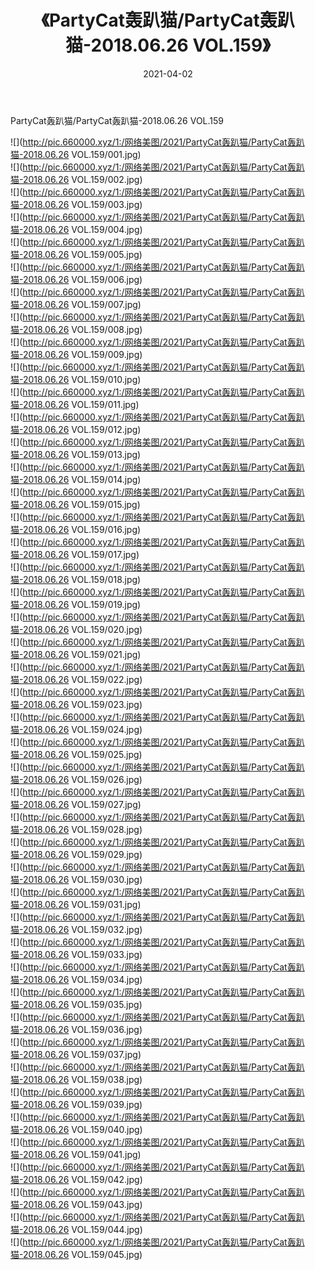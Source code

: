 ﻿---
layout: post
title:  《PartyCat轰趴猫/PartyCat轰趴猫-2018.06.26 VOL.159》
date:   2021-04-02
img: http://pic.660000.xyz/1:/网络美图/2021/PartyCat轰趴猫/PartyCat轰趴猫-2018.06.26 VOL.159/000.jpg
categories: [美女, 清纯, 唯美]
---

PartyCat轰趴猫/PartyCat轰趴猫-2018.06.26 VOL.159

 ![](http://pic.660000.xyz/1:/网络美图/2021/PartyCat轰趴猫/PartyCat轰趴猫-2018.06.26 VOL.159/001.jpg) <br>![](http://pic.660000.xyz/1:/网络美图/2021/PartyCat轰趴猫/PartyCat轰趴猫-2018.06.26 VOL.159/002.jpg) <br>![](http://pic.660000.xyz/1:/网络美图/2021/PartyCat轰趴猫/PartyCat轰趴猫-2018.06.26 VOL.159/003.jpg) <br>![](http://pic.660000.xyz/1:/网络美图/2021/PartyCat轰趴猫/PartyCat轰趴猫-2018.06.26 VOL.159/004.jpg) <br>![](http://pic.660000.xyz/1:/网络美图/2021/PartyCat轰趴猫/PartyCat轰趴猫-2018.06.26 VOL.159/005.jpg) <br>![](http://pic.660000.xyz/1:/网络美图/2021/PartyCat轰趴猫/PartyCat轰趴猫-2018.06.26 VOL.159/006.jpg) <br>![](http://pic.660000.xyz/1:/网络美图/2021/PartyCat轰趴猫/PartyCat轰趴猫-2018.06.26 VOL.159/007.jpg) <br>![](http://pic.660000.xyz/1:/网络美图/2021/PartyCat轰趴猫/PartyCat轰趴猫-2018.06.26 VOL.159/008.jpg) <br>![](http://pic.660000.xyz/1:/网络美图/2021/PartyCat轰趴猫/PartyCat轰趴猫-2018.06.26 VOL.159/009.jpg) <br>![](http://pic.660000.xyz/1:/网络美图/2021/PartyCat轰趴猫/PartyCat轰趴猫-2018.06.26 VOL.159/010.jpg) <br>![](http://pic.660000.xyz/1:/网络美图/2021/PartyCat轰趴猫/PartyCat轰趴猫-2018.06.26 VOL.159/011.jpg) <br>![](http://pic.660000.xyz/1:/网络美图/2021/PartyCat轰趴猫/PartyCat轰趴猫-2018.06.26 VOL.159/012.jpg) <br>![](http://pic.660000.xyz/1:/网络美图/2021/PartyCat轰趴猫/PartyCat轰趴猫-2018.06.26 VOL.159/013.jpg) <br>![](http://pic.660000.xyz/1:/网络美图/2021/PartyCat轰趴猫/PartyCat轰趴猫-2018.06.26 VOL.159/014.jpg) <br>![](http://pic.660000.xyz/1:/网络美图/2021/PartyCat轰趴猫/PartyCat轰趴猫-2018.06.26 VOL.159/015.jpg) <br>![](http://pic.660000.xyz/1:/网络美图/2021/PartyCat轰趴猫/PartyCat轰趴猫-2018.06.26 VOL.159/016.jpg) <br>![](http://pic.660000.xyz/1:/网络美图/2021/PartyCat轰趴猫/PartyCat轰趴猫-2018.06.26 VOL.159/017.jpg) <br>![](http://pic.660000.xyz/1:/网络美图/2021/PartyCat轰趴猫/PartyCat轰趴猫-2018.06.26 VOL.159/018.jpg) <br>![](http://pic.660000.xyz/1:/网络美图/2021/PartyCat轰趴猫/PartyCat轰趴猫-2018.06.26 VOL.159/019.jpg) <br>![](http://pic.660000.xyz/1:/网络美图/2021/PartyCat轰趴猫/PartyCat轰趴猫-2018.06.26 VOL.159/020.jpg) <br>![](http://pic.660000.xyz/1:/网络美图/2021/PartyCat轰趴猫/PartyCat轰趴猫-2018.06.26 VOL.159/021.jpg) <br>![](http://pic.660000.xyz/1:/网络美图/2021/PartyCat轰趴猫/PartyCat轰趴猫-2018.06.26 VOL.159/022.jpg) <br>![](http://pic.660000.xyz/1:/网络美图/2021/PartyCat轰趴猫/PartyCat轰趴猫-2018.06.26 VOL.159/023.jpg) <br>![](http://pic.660000.xyz/1:/网络美图/2021/PartyCat轰趴猫/PartyCat轰趴猫-2018.06.26 VOL.159/024.jpg) <br>![](http://pic.660000.xyz/1:/网络美图/2021/PartyCat轰趴猫/PartyCat轰趴猫-2018.06.26 VOL.159/025.jpg) <br>![](http://pic.660000.xyz/1:/网络美图/2021/PartyCat轰趴猫/PartyCat轰趴猫-2018.06.26 VOL.159/026.jpg) <br>![](http://pic.660000.xyz/1:/网络美图/2021/PartyCat轰趴猫/PartyCat轰趴猫-2018.06.26 VOL.159/027.jpg) <br>![](http://pic.660000.xyz/1:/网络美图/2021/PartyCat轰趴猫/PartyCat轰趴猫-2018.06.26 VOL.159/028.jpg) <br>![](http://pic.660000.xyz/1:/网络美图/2021/PartyCat轰趴猫/PartyCat轰趴猫-2018.06.26 VOL.159/029.jpg) <br>![](http://pic.660000.xyz/1:/网络美图/2021/PartyCat轰趴猫/PartyCat轰趴猫-2018.06.26 VOL.159/030.jpg) <br>![](http://pic.660000.xyz/1:/网络美图/2021/PartyCat轰趴猫/PartyCat轰趴猫-2018.06.26 VOL.159/031.jpg) <br>![](http://pic.660000.xyz/1:/网络美图/2021/PartyCat轰趴猫/PartyCat轰趴猫-2018.06.26 VOL.159/032.jpg) <br>![](http://pic.660000.xyz/1:/网络美图/2021/PartyCat轰趴猫/PartyCat轰趴猫-2018.06.26 VOL.159/033.jpg) <br>![](http://pic.660000.xyz/1:/网络美图/2021/PartyCat轰趴猫/PartyCat轰趴猫-2018.06.26 VOL.159/034.jpg) <br>![](http://pic.660000.xyz/1:/网络美图/2021/PartyCat轰趴猫/PartyCat轰趴猫-2018.06.26 VOL.159/035.jpg) <br>![](http://pic.660000.xyz/1:/网络美图/2021/PartyCat轰趴猫/PartyCat轰趴猫-2018.06.26 VOL.159/036.jpg) <br>![](http://pic.660000.xyz/1:/网络美图/2021/PartyCat轰趴猫/PartyCat轰趴猫-2018.06.26 VOL.159/037.jpg) <br>![](http://pic.660000.xyz/1:/网络美图/2021/PartyCat轰趴猫/PartyCat轰趴猫-2018.06.26 VOL.159/038.jpg) <br>![](http://pic.660000.xyz/1:/网络美图/2021/PartyCat轰趴猫/PartyCat轰趴猫-2018.06.26 VOL.159/039.jpg) <br>![](http://pic.660000.xyz/1:/网络美图/2021/PartyCat轰趴猫/PartyCat轰趴猫-2018.06.26 VOL.159/040.jpg) <br>![](http://pic.660000.xyz/1:/网络美图/2021/PartyCat轰趴猫/PartyCat轰趴猫-2018.06.26 VOL.159/041.jpg) <br>![](http://pic.660000.xyz/1:/网络美图/2021/PartyCat轰趴猫/PartyCat轰趴猫-2018.06.26 VOL.159/042.jpg) <br>![](http://pic.660000.xyz/1:/网络美图/2021/PartyCat轰趴猫/PartyCat轰趴猫-2018.06.26 VOL.159/043.jpg) <br>![](http://pic.660000.xyz/1:/网络美图/2021/PartyCat轰趴猫/PartyCat轰趴猫-2018.06.26 VOL.159/044.jpg) <br>![](http://pic.660000.xyz/1:/网络美图/2021/PartyCat轰趴猫/PartyCat轰趴猫-2018.06.26 VOL.159/045.jpg) <br>